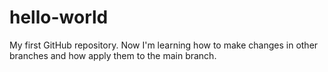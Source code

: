 # hello-world
My first GitHub repository.
Now I'm learning how to make changes in other branches and how apply them to the main branch.
